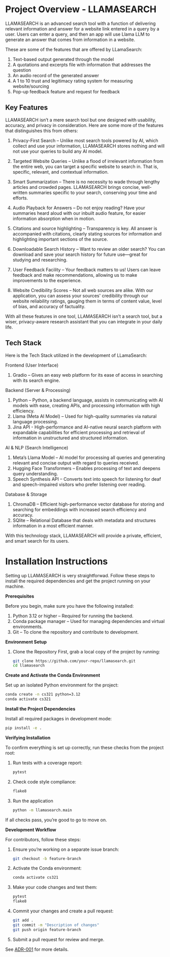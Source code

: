 # Project Overview - LLAMASEARCH

LLAMASEARCH is an advanced search tool with a function of delivering relevant information and answer for a website link entered in a query by a user. Users can enter a query, and then an app will use Llama LLM to generate an answer that comes from information in a website.

These are some of the features that are offered by LLamaSearch:

1. Text-based output generated through the model
2. A quotations and excerpts file with information that addresses the question
3. An audio record of the generated answer
4. A 1 to 10 trust and legitimacy rating system for measuring website/sourcing
5. Pop-up feedback feature and request for feedback

## Key Features

LLAMASEARCH isn’t a mere search tool but one designed with usability, accuracy, and privacy in consideration. Here are some more of the features that distinguishes this from others:

1. Privacy-First Search – Unlike most search tools powered by AI, which collect and use your information, LLAMASEARCH stores nothing and will not use your queries to build any AI model.

2. Targeted Website Queries – Unlike a flood of irrelevant information from the entire web, you can target a specific website to search in. That is, specific, relevant, and contextual information.

3. Smart Summarization – There is no necessity to wade through lengthy articles and crowded pages. LLAMASEARCH brings concise, well-written summaries specific to your search, conserving your time and efforts.  

4. Audio Playback for Answers – Do not enjoy reading? Have your summaries heard aloud with our inbuilt audio feature, for easier information absorption when in motion.

5. Citations and source highlighting – Transparency is key. All answer is accompanied with citations, clearly stating sources for information and highlighting important sections of the source.

6. Downloadable Search History – Want to review an older search? You can download and save your search history for future use—great for studying and researching.

7. User Feedback Facility – Your feedback matters to us! Users can leave feedback and make recommendations, allowing us to make improvements to the experience.

8. Website Credibility Scores – Not all web sources are alike. With our application, you can assess your sources' credibility through our website reliability ratings, gauging them in terms of content value, level of bias, and accuracy of factuality.

With all these features in one tool, LLAMASEARCH isn’t a search tool, but a wiser, privacy-aware research assistant that you can integrate in your daily life.

## Tech Stack  

Here is the Tech Stack utilized in the development of LLamaSearch:

Frontend (User Interface)
1. Gradio – Gives an easy web platform for its ease of access in searching with its search engine.

Backend (Server & Processing)
1. Python – Python, a backend language, assists in communicating with AI models with ease, creating APIs, and processing information with high efficiency.
2. Llama (Meta AI Model) – Used for high-quality summaries via natural language processing.
3. Jina API - High-performance and AI-native neural search platform with expandable capabilities for efficient processing and retrieval of information in unstructured and structured information.

AI & NLP (Search Intelligence)
1. Meta’s Llama Model – AI model for processing all queries and generating relevant and concise output with regard to queries received.
2. Hugging Face Transformers – Enables processing of text and deepens query understanding.
3. Speech Synthesis API – Converts text into speech for listening for deaf and speech-impaired visitors who prefer listening over reading.

Database & Storage
1. ChromaDB – Efficient high-performance vector database for storing and searching for embeddings with increased search efficiency and accuracy.
2. SQlite –  Relational Database that deals with metadata and structures information in a most efficient manner.

With this technology stack, LLAMASEARCH will provide a private, efficient, and smart search for its users.

# Installation Instructions

Setting up LLAMASEARCH is very straightforwad. Follow these steps to install the required dependencies and get the project running on your machine.

**Prerequisites**

Before you begin, make sure you have the following installed:
1. Python 3.12 or higher – Required for running the backend.
2. Conda package manager – Used for managing dependencies and virtual environments.
3. Git – To clone the repository and contribute to development.

**Environment Setup**
1. Clone the Repository 
   First, grab a local copy of the project by running:
   ```sh
   git clone https://github.com/your-repo/llamasearch.git
   cd llamasearch

**Create and Activate the Conda Environment**

Set up an isolated Python environment for the project:

```sh
conda create -n cs321 python=3.12
conda activate cs321
```

**Install the Project Dependencies**

Install all required packages in development mode:

```sh
pip install -e .
```

**Verifying Installation**

To confirm everything is set up correctly, run these checks from the project root:

1. Run tests with a coverage report:
    ```sh
    pytest
    ```
2. Check code style compliance:
    ```sh
    flake8
    ```
3. Run the application
    ```sh
    python -m llamasearch.main
    ```

If all checks pass, you’re good to go to move on.

**Development Workflow**

For contributors, follow these steps:

1. Ensure you’re working on a separate issue branch:
   ```sh
   git checkout -b feature-branch
   ```
2. Activate the Conda environment:
   ```sh
   conda activate cs321
   ```
3. Make your code changes and test them:
   ```sh
   pytest
   flake8
   ```
4. Commit your changes and create a pull request:
   ```sh
   git add .
   git commit -m "Description of changes"
   git push origin feature-branch
   ```
5. Submit a pull request for review and merge.




See [ADR-001](./ADRs/001-initial-architecture.md) for more details.